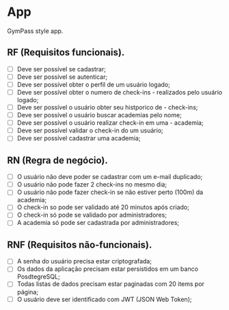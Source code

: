 # App

GymPass style app.

## RF (Requisitos funcionais).

- [ ] Deve ser possível se cadastrar;
- [ ] Deve ser possível se autenticar;
- [ ] Deve ser possível obter o perfil de um usuário logado;
- [ ] Deve ser possível obter o numero de check-ins - realizados pelo usuário logado;
- [ ] Deve ser possível o usuário obter seu histporico de - check-ins;
- [ ] Deve ser possível o usuário buscar academias pelo nome;
- [ ] Deve ser possível o usuário realizar check-in em uma - academia;
- [ ] Deve ser possível validar o check-in do um usuário;
- [ ] Deve ser possível cadastrar uma academia;

## RN (Regra de negócio).

- [ ] O usuário não deve poder se cadastrar com um e-mail duplicado;
- [ ] O usuário não pode fazer 2 check-ins no mesmo dia;
- [ ] O usuário não pode fazer check-in se não estiver perto (100m) da academia;
- [ ] O check-in so pode ser validado até 20 minutos após criado;
- [ ] O check-in só pode se validado por administradores;
- [ ] A academia só pode ser cadastrada por administradores;

## RNF (Requisitos não-funcionais).

- [ ] A senha do usuário precisa estar criptografada;
- [ ] Os dados da aplicação precisam estar persistidos em um banco PosdtegreSQL;
- [ ] Todas listas de dados precisam estar paginadas com 20 items por página;
- [ ] O usuário deve ser identificado com JWT (JSON Web Token);
